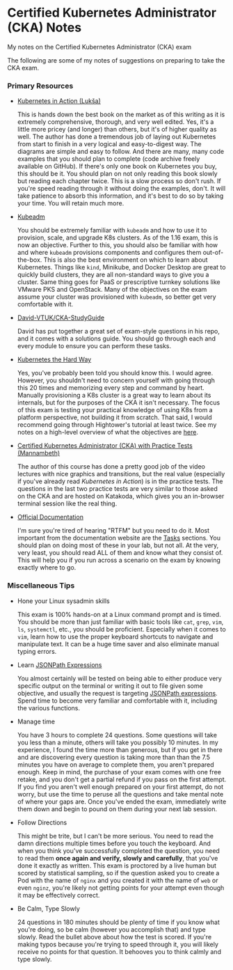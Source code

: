 # Certified Kubernetes Administrator (CKA) Notes
My notes on the Certified Kubernetes Administrator (CKA) exam


The following are some of my notes of suggestions on preparing to take the CKA exam.

### Primary Resources

- [Kubernetes in Action (Lukša)](https://www.manning.com/books/kubernetes-in-action)
  
    This is hands down the best book on the market as of this writing as it is extremely comprehensive, thorough, and very well edited. Yes, it's a little more pricey (and longer) than others, but it's of higher quality as well. The author has done a tremendous job of laying out Kubernetes from start to finish in a very logical and easy-to-digest way. The diagrams are simple and easy to follow. And there are many, many code examples that you should plan to complete (code archive freely available on GitHub). If there's only one book on Kubernetes you buy, this should be it. You should plan on not only reading this book slowly but reading each chapter twice. This is a slow process so don't rush. If you're speed reading through it without doing the examples, don't. It will take patience to absorb this information, and it's best to do so by taking your time. You will retain much more.

- [Kubeadm](https://kubernetes.io/docs/setup/production-environment/tools/kubeadm/install-kubeadm/)

    You should be extremely familiar with `kubeadm` and how to use it to provision, scale, and upgrade K8s clusters. As of the 1.16 exam, this is now an objective. Further to this, you should also be familiar with how and where `kubeadm` provisions components and configures them out-of-the-box. This is also the best environment on which to learn about Kubernetes. Things like `kind`, Minikube, and Docker Desktop are great to quickly build clusters, they are all non-standard ways to give you a cluster. Same thing goes for PaaS or prescriptive turnkey solutions like VMware PKS and OpenStack. Many of the objectives on the exam assume your cluster was provisioned with `kubeadm`, so better get very comfortable with it.

- [David-VTUK/CKA-StudyGuide](https://github.com/David-VTUK/CKA-StudyGuide)

    David has put together a great set of exam-style questions in his repo, and it comes with a solutions guide. You should go through each and every module to ensure you can perform these tasks.

- [Kubernetes the Hard Way](https://github.com/kelseyhightower/kubernetes-the-hard-way)

    Yes, you've probably been told you should know this. I would agree. However, you shouldn't need to concern yourself with going through this 20 times and memorizing every step and command by heart. Manually provisioning a K8s cluster is a great way to learn about its internals, but for the purposes of the CKA it isn't necessary. The focus of this exam is testing your practical knowledge of using K8s from a platform perspective, not building it from scratch. That said, I would recommend going through Hightower's tutorial at least twice. See my notes on a high-level overview of what the objectives are [here](https://github.com/chipzoller/CKA-Notes/blob/master/KTHW-Summarization).

- [Certified Kubernetes Administrator (CKA) with Practice Tests (Mannambeth)](https://www.udemy.com/course/certified-kubernetes-administrator-with-practice-tests/)

    The author of this course has done a pretty good job of the video lectures with nice graphics and transitions, but the real value (especially if you've already read _Kubernetes in Action_) is in the practice tests. The questions in the last two practice tests are very similar to those asked on the CKA and are hosted on Katakoda, which gives you an in-browser terminal session like the real thing.


- [Official Documentation](https://kubernetes.io/docs/home/)

    I'm sure you're tired of hearing "RTFM" but you need to do it. Most important from the documentation website are the [Tasks](https://kubernetes.io/docs/tasks/) sections. You should plan on doing most of these in your lab, but not all. At the very, very least, you should read ALL of them and know what they consist of. This will help you if you run across a scenario on the exam by knowing exactly where to go.


### Miscellaneous Tips

- Hone your Linux sysadmin skills

    This exam is 100% hands-on at a Linux command prompt and is timed. You should be more than just familiar with basic tools like `cat`, `grep`, `vim`, `ls`, `systemctl`, etc., you should be proficient. Especially when it comes to `vim`, learn how to use the proper keyboard shortcuts to navigate and manipulate text. It can be a huge time saver and also eliminate manual typing errors.

- Learn [JSONPath Expressions](https://kubernetes.io/docs/reference/kubectl/jsonpath/)

    You almost certainly will be tested on being able to either produce very specific output on the terminal or writing it out to file given some objective, and usually the request is targeting [JSONPath expressions](https://kubernetes.io/docs/reference/kubectl/jsonpath/). Spend time to become very familiar and comfortable with it, including the various functions.

- Manage time
  
    You have 3 hours to complete 24 questions. Some questions will take you less than a minute, others will take you possibly 10 minutes. In my experience, I found the time more than generous, but if you get in there and are discovering every question is taking more than than the 7.5 minutes you have on average to complete them, you aren't prepared enough. Keep in mind, the purchase of your exam comes with one free retake, and you don't get a partial refund if you pass on the first attempt. If you find you aren't well enough prepared on your first attempt, do not worry, but use the time to peruse all the questions and take mental note of where your gaps are. Once you've ended the exam, immediately write them down and begin to pound on them during your next lab session.

- Follow Directions
  
    This might be trite, but I can't be more serious. You need to read the damn directions multiple times before you touch the keyboard. And when you think you've successfully completed the question, you need to read them **once again and verify, slowly and carefully**, that you've done it exactly as written. This exam is proctored by a live human but scored by statistical sampling, so if the question asked you to create a Pod with the name of `nginx` and you created it with the name of `web` or even `nginz`, you're likely not getting points for your attempt even though it may be effectively correct.

- Be Calm, Type Slowly

    24 questions in 180 minutes should be plenty of time if you know what you're doing, so be calm (however you accomplish that) and type slowly. Read the bullet above about how the test is scored. If you're making typos because you're trying to speed through it, you will likely receive no points for that question. It behooves you to think calmly and type slowly.

